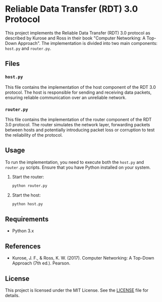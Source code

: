 # Reliable Data Transfer (RDT) 3.0 Protocol

This project implements the Reliable Data Transfer (RDT) 3.0 protocol as described by Kurose and Ross in their book "Computer Networking: A Top-Down Approach". The implementation is divided into two main components: `host.py` and `router.py`.

## Files

### `host.py`
This file contains the implementation of the host component of the RDT 3.0 protocol. The host is responsible for sending and receiving data packets, ensuring reliable communication over an unreliable network.

### `router.py`
This file contains the implementation of the router component of the RDT 3.0 protocol. The router simulates the network layer, forwarding packets between hosts and potentially introducing packet loss or corruption to test the reliability of the protocol.

## Usage

To run the implementation, you need to execute both the `host.py` and `router.py` scripts. Ensure that you have Python installed on your system.

1. Start the router:
    ```sh
    python router.py
    ```

2. Start the host:
    ```sh
    python host.py
    ```

## Requirements

- Python 3.x

## References

- Kurose, J. F., & Ross, K. W. (2017). Computer Networking: A Top-Down Approach (7th ed.). Pearson.

## License

This project is licensed under the MIT License. See the [LICENSE](LICENSE) file for details.
